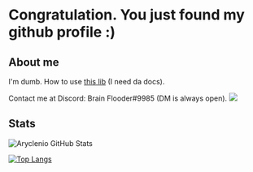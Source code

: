 # Congratulation. You just found my github profile :)
## About me
I'm dumb. How to use [this lib](https://github.com/hjfod/gd.h) (I need da docs).

Contact me at Discord: Brain Flooder#9985 (DM is always open).
![](https://discord.com/832264231617167381)
## Stats
![Aryclenio GitHub Stats](https://github-readme-stats.vercel.app/api?username=brain-flooder&show_icons=true)

[![Top Langs](https://github-readme-stats.vercel.app/api/top-langs/?username=brain-flooder)](https://github.com/anuraghazra/github-readme-stats)
